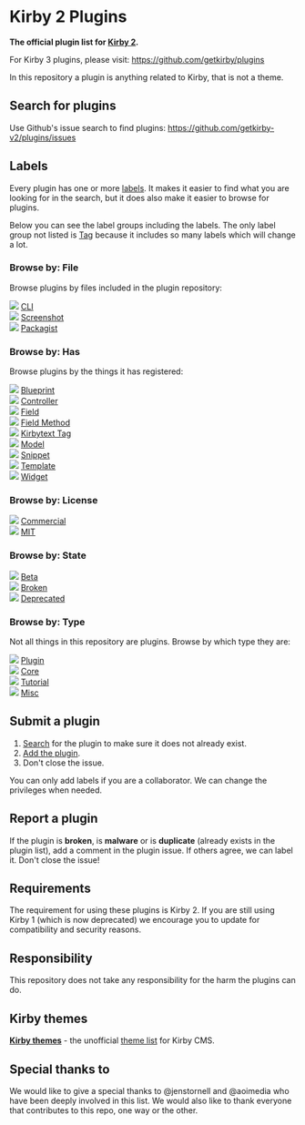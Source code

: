 # Kirby 2 Plugins

**The official plugin list for [Kirby 2](https://getkirby.com/).**  

For Kirby 3 plugins, please visit: https://github.com/getkirby/plugins

In this repository a plugin is anything related to Kirby, that is not a theme.

## Search for plugins
Use Github's issue search to find plugins: https://github.com/getkirby-v2/plugins/issues

## Labels

Every plugin has one or more [labels](https://github.com/getkirby-v2/plugins/labels). It makes it easier to find what you are looking for in the search, but it does also make it easier to browse for plugins.

Below you can see the label groups including the labels. The only label group not listed is [Tag](https://github.com/getkirby-v2/plugins/labels?utf8=%E2%9C%93&q=Tag%3A+) because it includes so many labels which will change a lot.

### **Browse by:** File

Browse plugins by files included in the plugin repository:

![](https://placehold.it/15/eeeeee/000000?text=+) [CLI](https://github.com/getkirby-v2/plugins/labels/File%3A%20CLI)<br>
![](https://placehold.it/15/eeeeee/000000?text=+) [Screenshot](https://github.com/getkirby-v2/plugins/labels/File%3A%20Screenshot)<br>
![](https://placehold.it/15/eeeeee/000000?text=+) [Packagist](https://github.com/getkirby-v2/plugins/labels/File%3A%20Packagist)

### **Browse by:** Has

Browse plugins by the things it has registered:

![](https://placehold.it/15/0052cc/000000?text=+) [Blueprint](https://github.com/getkirby-v2/plugins/labels/Has%3A%20blueprint)<br>
![](https://placehold.it/15/0052cc/000000?text=+) [Controller](https://github.com/getkirby-v2/plugins/labels/Has%3A%20controller)<br>
![](https://placehold.it/15/0052cc/000000?text=+) [Field](https://github.com/getkirby-v2/plugins/labels/Has%3A%20field)<br>
![](https://placehold.it/15/0052cc/000000?text=+) [Field Method](https://github.com/getkirby-v2/plugins/labels/Has%3A%20fieldMethod)<br>
![](https://placehold.it/15/0052cc/000000?text=+) [Kirbytext Tag](https://github.com/getkirby-v2/plugins/labels/Has%3A%20kirbytextTag)<br>
![](https://placehold.it/15/0052cc/000000?text=+) [Model](https://github.com/getkirby-v2/plugins/labels/Has%3A%20model)<br>
![](https://placehold.it/15/0052cc/000000?text=+) [Snippet](https://github.com/getkirby-v2/plugins/labels/Has%3A%20snippet)<br>
![](https://placehold.it/15/0052cc/000000?text=+) [Template](https://github.com/getkirby-v2/plugins/labels/Has%3A%20template)<br>
![](https://placehold.it/15/0052cc/000000?text=+) [Widget](https://github.com/getkirby-v2/plugins/labels/Has%3A%20widget)

### **Browse by:** License

![](https://placehold.it/15/c5def5/000000?text=+) [Commercial](https://github.com/getkirby-v2/plugins/labels/License%3A%20Commercial)<br>
![](https://placehold.it/15/c5def5/000000?text=+) [MIT](https://github.com/getkirby-v2/plugins/labels/License%3A%20MIT)

### **Browse by:** State

![](https://placehold.it/15/fbca04/000000?text=+) [Beta](https://github.com/getkirby-v2/plugins/labels/State%3A%20Beta)<br>
![](https://placehold.it/15/fbca04/000000?text=+) [Broken](https://github.com/getkirby-v2/plugins/labels/State%3A%20Broken)<br>
![](https://placehold.it/15/fbca04/000000?text=+) [Deprecated](https://github.com/getkirby-v2/plugins/labels/State%3A%20Deprecated)

### **Browse by:** Type

Not all things in this repository are plugins. Browse by which type they are:

![](https://placehold.it/15/000000/000000?text=+) [Plugin](https://github.com/getkirby-v2/plugins/labels/Type%3A%20Plugin)<br>
![](https://placehold.it/15/000000/000000?text=+) [Core](https://github.com/getkirby-v2/plugins/labels/Type%3A%20Core)<br>
![](https://placehold.it/15/000000/000000?text=+) [Tutorial](https://github.com/getkirby-v2/plugins/labels/Type%3A%20Tutorial)<br>
![](https://placehold.it/15/000000/000000?text=+) [Misc](https://github.com/getkirby-v2/plugins/labels/Type%3A%20Misc)

<!--
### Label groups

- [Kirby versions](https://github.com/getkirby-v2/plugins/labels?utf8=%E2%9C%93&q=version)
- [Media](https://github.com/getkirby-v2/plugins/labels?utf8=%E2%9C%93&q=media)
- [Panel](https://github.com/getkirby-v2/plugins/labels?utf8=%E2%9C%93&q=panel)
- [SEO](https://github.com/getkirby-v2/plugins/labels?utf8=%E2%9C%93&q=seo)

-->

## Submit a plugin

1. [Search](https://github.com/getkirby-v2/plugins/issues) for the plugin to make sure it does not already exist.
1. [Add the plugin](https://github.com/getkirby-v2/plugins/issues/new).
1. Don't close the issue.

You can only add labels if you are a collaborator. We can change the privileges when needed.

## Report a plugin

If the plugin is **broken**, is **malware** or is **duplicate** (already exists in the plugin list), add a comment in the plugin issue. If others agree, we can label it. Don't close the issue!

## Requirements

The requirement for using these plugins is Kirby 2. If you are still using Kirby 1 (which is now deprecated) we encourage you to update for compatibility and security reasons.

## Responsibility

This repository does not take any responsibility for the harm the plugins can do. 

## Kirby themes

**[Kirby themes](https://getkirby-themes.com)** - the unofficial [theme list](https://getkirby-themes.com) for Kirby CMS.

## Special thanks to

We would like to give a special thanks to @jenstornell and @aoimedia who have been deeply involved in this list. We would also like to thank everyone that contributes to this repo, one way or the other.
